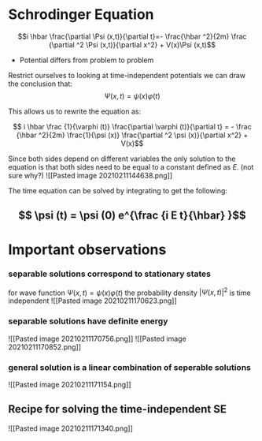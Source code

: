 # Schrodinger Equation
$$i \hbar \frac{\partial \Psi (x,t)}{\partial t}=- \frac{\hbar ^2}{2m} \frac {\partial ^2 \Psi (x,t)}{\partial x^2} + V(x)\Psi (x,t)$$
- Potential differs from problem to problem


Restrict ourselves to looking at time-independent potentials we can draw the conclusion that:
$$ \Psi (x,t) = \psi (x) \varphi(t)$$

This allows us to rewrite the equation as:

$$ i \hbar \frac {1}{\varphi (t)} \frac{\partial \varphi (t)}{\partial t} = - \frac {\hbar ^2}{2m} \frac{1}{\psi (x)} \frac{\partial ^2 \psi (x)}{\partial x^2} + V(x)$$

Since both sides depend on different variables the only solution to the equation is that both sides need to be equal to a constant defined as $E$. (not sure why?) 
![[Pasted image 20210211144638.png]]

The time equation can be solved by integrating to get the following:
## $$ \psi (t) = \psi (0) e^{\frac {i E t}{\hbar} }$$

# Important observations
### separable solutions correspond to stationary states
for wave function $\Psi (x,t)= \psi (x) \varphi (t)$ the probability density $| \Psi(x,t)|^2$ is time independent
![[Pasted image 20210211170623.png]]


### separable solutions have definite energy
![[Pasted image 20210211170756.png]]
![[Pasted image 20210211170852.png]]

### general solution is a linear combination of seperable solutions
![[Pasted image 20210211171154.png]]

## Recipe for solving the time-independent SE
![[Pasted image 20210211171340.png]]
